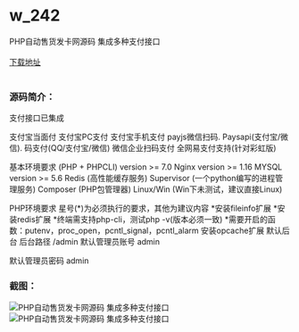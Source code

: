 # w_242
PHP自动售货发卡网源码 集成多种支付接口
<br/></br>
[下载地址](https://www.uuid2.com/242.html "下载地址")
<br/></br>
<h3>源码简介：</h3>
<p>支付接口已集成<p>
<p>支付宝当面付
支付宝PC支付
支付宝手机支付
payjs微信扫码.
Paysapi(支付宝/微信).
码支付(QQ/支付宝/微信)
微信企业扫码支付
全网易支付支持(针对彩虹版)

基本环境要求
(PHP + PHPCLI) version >= 7.0
Nginx version >= 1.16
MYSQL version >= 5.6
Redis (高性能缓存服务)
Supervisor (一个python编写的进程管理服务)
Composer (PHP包管理器)
Linux/Win (Win下未测试，建议直接Linux)

PHP环境要求
星号(*)为必须执行的要求，其他为建议内容
*安装fileinfo扩展
*安装redis扩展
*终端需支持php-cli，测试php -v(版本必须一致)
*需要开启的函数：putenv，proc_open，pcntl_signal，pcntl_alarm
安装opcache扩展
默认后台
后台路径 /admin
默认管理员账号 admin<p>
<p>默认管理员密码 admin<p>
<h3>截图：</h3>
<img src="https://www.uuid2.com/wp-content/uploads/img/202105/70bec43645.jpg" alt="PHP自动售货发卡网源码 集成多种支付接口"><img src="https://www.uuid2.com/wp-content/uploads/img/202105/70bec43158.jpg" alt="PHP自动售货发卡网源码 集成多种支付接口">
